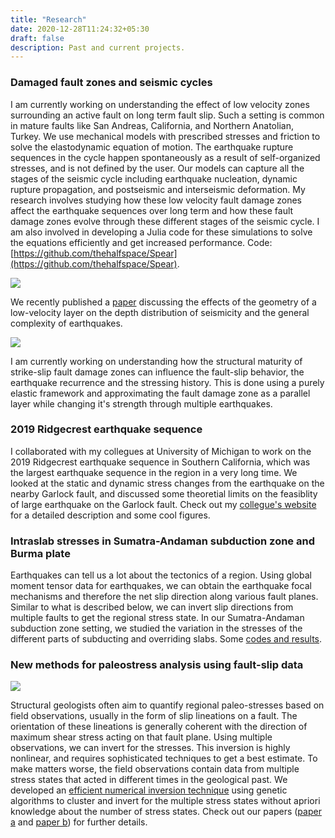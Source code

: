 ```yaml
---
title: "Research"
date: 2020-12-28T11:24:32+05:30
draft: false
description: Past and current projects.
---
```


### Damaged fault zones and seismic cycles 

I am currently working on understanding the effect of low velocity zones surrounding an active fault on long term fault slip. Such a setting is common in mature faults like San Andreas, California, and Northern Anatolian, Turkey.  We use mechanical models with prescribed stresses and friction to solve the elastodynamic equation of motion. The earthquake rupture sequences in the cycle happen spontaneously as a result of self-organized stresses, and is not defined by the user. Our models can capture all the stages of the seismic cycle including earthquake nucleation, dynamic rupture propagation, and postseismic and interseismic deformation. My research involves studying how these low velocity fault damage zones affect the earthquake sequences over long term and how these fault damage zones evolve through these different stages of the seismic cycle. I am also involved in developing a Julia code for these simulations to solve the equations efficiently and get increased performance. Code: [https://github.com/thehalfspace/Spear](https://github.com/thehalfspace/Spear).


![](/media/fault_zone.png)

We recently published a [paper](https://agupubs.onlinelibrary.wiley.com/doi/full/10.1029/2020JB019587) discussing the effects of the geometry of a low-velocity layer on the depth distribution of seismicity and the general complexity of earthquakes.

![](/media/damage_evolution.png)

I am currently working on understanding how the structural maturity of strike-slip fault damage zones can influence the fault-slip behavior, the earthquake recurrence and the stressing history. This is done using a purely elastic framework and approximating the fault damage zone as a parallel layer while changing it's strength through multiple earthquakes.

### 2019 Ridgecrest earthquake sequence

I collaborated with my collegues at University of Michigan to work on the 2019 Ridgecrest earthquake sequence in Southern California, which was the largest earthquake sequence in the region in a very long time. We looked at the static and dynamic stress changes from the earthquake on the nearby Garlock fault, and discussed some theoretial limits on the feasiblity of large earthquake on the Garlock fault. Check out my [collegue's website](https://sites.google.com/view/seismomcfishin/2019-ridgecrest-earthquake?authuser=0) for a detailed description and some cool figures.


### Intraslab stresses in Sumatra-Andaman subduction zone and Burma plate

Earthquakes can tell us a lot about the tectonics of a region. Using global moment tensor data for earthquakes, we can obtain the earthquake focal mechanisms and therefore the net slip direction along various fault planes. Similar to what is described below, we can invert slip directions from multiple faults to get the regional stress state. In our Sumatra-Andaman subduction zone setting, we studied the variation in the stresses of the different parts of subducting and overriding
slabs. Some [codes and results](https://github.com/thehalfspace/GMT_Plots).

### New methods for paleostress analysis using fault-slip data

![](/media/stress_inversion.png)

Structural geologists often aim to quantify regional paleo-stresses based on field observations, usually in the form of slip lineations on a fault. The orientation of these lineations is generally coherent with the direction of maximum shear stress acting on that fault plane. Using multiple observations, we can invert for the stresses. This inversion is highly nonlinear, and requires sophisticated techniques to get a best estimate. To make matters worse, the field observations contain data from multiple stress states that acted in different times in the geological past. We developed an [efficient numerical inversion technique](https://github.com/thehalfspace/stress-inversion) using genetic algorithms to cluster and invert for the multiple stress states without apriori knowledge about the number of stress states. Check out our papers ([paper a](https://www.sciencedirect.com/science/article/pii/S0191814116302036) and [paper b](https://www.sciencedirect.com/science/article/pii/S0191814119304705)) for further details.
